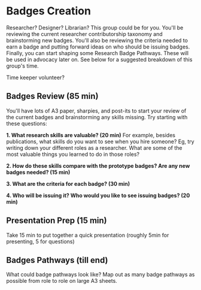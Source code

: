 # Badges Creation

Researcher? Designer? Librarian? This group could be for you. You'll be reviewing the current researcher contributorship taxonomy and brainstorming new badges. You'll also be reviewing the criteria needed to earn a badge and putting forward ideas on who should be issuing badges. Finally, you can start shaping some Research Badge Pathways. These will be used in advocacy later on. See below for a suggested breakdown of this group's time.  

Time keeper volunteer?

## Badges Review (85 min)

You'll have lots of A3 paper, sharpies, and post-its to start your review of the current badges and brainstorming any skills missing. Try starting with these questions:

**1. What research skills are valuable? (20 min)** 
For example, besides publications, what skills do you want to see when you hire someone? Eg, try writing down your different roles as a researcher. What are some of the most valuable things you learned to do in those roles?

**2. How do these skills compare with the prototype badges? Are any new badges needed? (15 min)**

**3.	What are the criteria for each badge? (30 min)**

**4.	Who will be issuing it? Who would you like to see issuing badges? (20 min)**

## Presentation Prep (15 min)
Take 15 min to put together a quick presentation (roughly 5min for presenting, 5 for questions)

## Badges Pathways (till end)

What could badge pathways look like? Map out as many badge pathways as possible from role to role on large A3 sheets.



